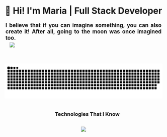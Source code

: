 

<h1 align="center">👋 Hi! I'm Maria | Full Stack Developer</h1>

<h3 align="center" style="text-align: justify; margin: 4px; font-size: 17px;" >I believe that if you can imagine something, you can also create it! After all, going to the moon was once imagined too.</h3>
<div align="center" style="height: 50px; width: 50px">
  <img src="https://img.freepik.com/free-vector/cute-astronaut-playing-basketball-moon-cartoon-vector-icon-illustration-science-technology-isolated_138676-4549.jpg?w=740&t=st=1705443104~exp=1705443704~hmac=addf9fe5c8b08eca76c1af931a0a2c2f30554d9f42e6389e27b9a34c6dba8aab">
</div>
<br>

<!--- snake -->
<div align="center">
  <img  src="https://github.com/1999AZZAR/1999AZZAR/blob/main/resources/img/grid-snake.svg"
       alt="snake" /></a>
</div>

<!--- stats (start) 
<table align="center">
  <tr border="none">
    <td width="50%" align="center">
      <img  align="center"  src="https://github-readme-stats.anuraghazra1.vercel.app/api/top-langs/?username=Belu-11&theme=dark&hide_border=false&no-bg=true&no-frame=true&langs_count=10"/>
    </td>
  </tr>
</table>
-->

<!--h1 without bottom border-->
<div id="user-content-toc">
  <ul align="center">
    <summary><h3 style="display: inline-block">Technologies That I Know</h3></summary>
  </ul>
</div>
<!--tech stack icons-->
<p align="center">
  <a href="https://skillicons.dev">
    <img src="https://skillicons.dev/icons?i=py,js,java,cs,react,redux,threejs,nodejs,tailwind,django,linux,bootstrap,grafana,figma&perline=14" />
  </a>
</p>
